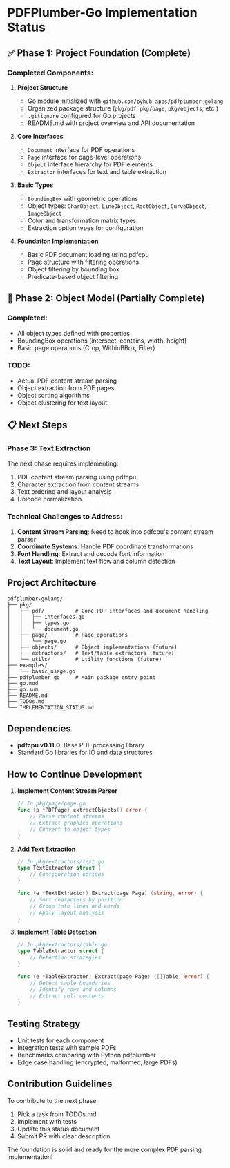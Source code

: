 # PDFPlumber-Go Implementation Status

## ✅ Phase 1: Project Foundation (Complete)

### Completed Components:
1. **Project Structure**
   - Go module initialized with `github.com/pyhub-apps/pdfplumber-golang`
   - Organized package structure (`pkg/pdf`, `pkg/page`, `pkg/objects`, etc.)
   - `.gitignore` configured for Go projects
   - README.md with project overview and API documentation

2. **Core Interfaces**
   - `Document` interface for PDF operations
   - `Page` interface for page-level operations
   - `Object` interface hierarchy for PDF elements
   - `Extractor` interfaces for text and table extraction

3. **Basic Types**
   - `BoundingBox` with geometric operations
   - Object types: `CharObject`, `LineObject`, `RectObject`, `CurveObject`, `ImageObject`
   - Color and transformation matrix types
   - Extraction option types for configuration

4. **Foundation Implementation**
   - Basic PDF document loading using pdfcpu
   - Page structure with filtering operations
   - Object filtering by bounding box
   - Predicate-based object filtering

## 🚧 Phase 2: Object Model (Partially Complete)

### Completed:
- All object types defined with properties
- BoundingBox operations (intersect, contains, width, height)
- Basic page operations (Crop, WithinBBox, Filter)

### TODO:
- Actual PDF content stream parsing
- Object extraction from PDF pages
- Object sorting algorithms
- Object clustering for text layout

## 📋 Next Steps

### Phase 3: Text Extraction
The next phase requires implementing:
1. PDF content stream parsing using pdfcpu
2. Character extraction from content streams
3. Text ordering and layout analysis
4. Unicode normalization

### Technical Challenges to Address:
1. **Content Stream Parsing**: Need to hook into pdfcpu's content stream parser
2. **Coordinate Systems**: Handle PDF coordinate transformations
3. **Font Handling**: Extract and decode font information
4. **Text Layout**: Implement text flow and column detection

## Project Architecture

```
pdfplumber-golang/
├── pkg/
│   ├── pdf/          # Core PDF interfaces and document handling
│   │   ├── interfaces.go
│   │   ├── types.go
│   │   └── document.go
│   ├── page/         # Page operations
│   │   └── page.go
│   ├── objects/      # Object implementations (future)
│   ├── extractors/   # Text/table extractors (future)
│   └── utils/        # Utility functions (future)
├── examples/
│   └── basic_usage.go
├── pdfplumber.go     # Main package entry point
├── go.mod
├── go.sum
├── README.md
├── TODOs.md
└── IMPLEMENTATION_STATUS.md
```

## Dependencies
- **pdfcpu v0.11.0**: Base PDF processing library
- Standard Go libraries for IO and data structures

## How to Continue Development

1. **Implement Content Stream Parser**
   ```go
   // In pkg/page/page.go
   func (p *PDFPage) extractObjects() error {
       // Parse content streams
       // Extract graphics operations
       // Convert to object types
   }
   ```

2. **Add Text Extraction**
   ```go
   // In pkg/extractors/text.go
   type TextExtractor struct {
       // Configuration options
   }
   
   func (e *TextExtractor) Extract(page Page) (string, error) {
       // Sort characters by position
       // Group into lines and words
       // Apply layout analysis
   }
   ```

3. **Implement Table Detection**
   ```go
   // In pkg/extractors/table.go
   type TableExtractor struct {
       // Detection strategies
   }
   
   func (e *TableExtractor) Extract(page Page) ([]Table, error) {
       // Detect table boundaries
       // Identify rows and columns
       // Extract cell contents
   }
   ```

## Testing Strategy
- Unit tests for each component
- Integration tests with sample PDFs
- Benchmarks comparing with Python pdfplumber
- Edge case handling (encrypted, malformed, large PDFs)

## Contribution Guidelines
To contribute to the next phase:
1. Pick a task from TODOs.md
2. Implement with tests
3. Update this status document
4. Submit PR with clear description

The foundation is solid and ready for the more complex PDF parsing implementation!